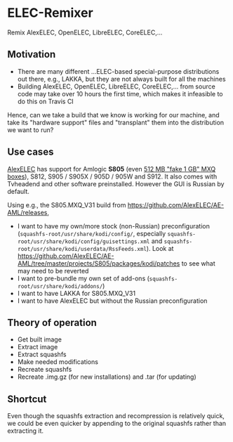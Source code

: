 # ELEC-Remixer

Remix AlexELEC, OpenELEC, LibreELEC, CoreELEC,...

## Motivation

* There are many different ...ELEC-based special-purpose distributions out there, e.g., LAKKA, but they are not always built for all the machines
* Building AlexELEC, OpenELEC, LibreELEC, CoreELEC,... from source code may take over 10 hours the first time, which makes it infeasible to do this on Travis CI

Hence, can we take a build that we know is working for our machine, and take its "hardware support" files and "transplant" them into the distribution we want to run?

## Use cases

[AlexELEC](https://github.com/AlexELEC/AE-AML/) has support for Amlogic __S805__ (even [512 MB "fake 1 GB" MXQ boxes](https://gist.github.com/probonopd/809b89cf1d76e629dd7bb3f5d788be29)), S812, S905 / S905X / 905D / 905W and S912. It also comes with Tvheadend and other software preinstalled. However the GUI is Russian by default.

Using e.g., the S805.MXQ_V31 build from https://github.com/AlexELEC/AE-AML/releases,

* I want to have my own/more stock (non-Russian) preconfiguration (`squashfs-root/usr/share/kodi/config/`, especially `squashfs-root/usr/share/kodi/config/guisettings.xml` and `squashfs-root/usr/share/kodi/userdata/RssFeeds.xml`). Look at https://github.com/AlexELEC/AE-AML/tree/master/projects/S805/packages/kodi/patches to see what may need to be reverted
* I want to pre-bundle my own set of add-ons (`squashfs-root/usr/share/kodi/addons/`)
* I want to have LAKKA for S805.MXQ_V31
* I want to have AlexELEC but without the Russian preconfiguration

## Theory of operation

- Get built image
- Extract image
- Extract squashfs
- Make needed modifications
- Recreate squashfs
- Recreate .img.gz (for new installations) and .tar (for updating)

## Shortcut 

Even though the squashfs extraction and recompression is relatively quick, we could be even quicker by appending to the original squashfs rather than extracting it.
